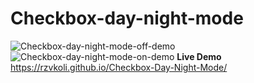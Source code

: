 # Checkbox-day-night-mode
![Checkbox-day-night-mode-off-demo](https://user-images.githubusercontent.com/100797809/168160038-fd68df55-83f6-41e3-b2b5-639c560ea1d4.png)
![Checkbox-day-night-mode-on-demo](https://user-images.githubusercontent.com/100797809/168160033-16ad0d63-9ad5-4bb6-8af1-daa4e03b7a13.png)
**Live Demo** https://rzvkoli.github.io/Checkbox-Day-Night-Mode/
